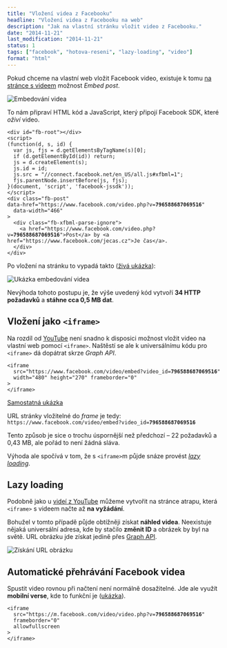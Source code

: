```yaml
---
title: "Vložení videa z Facebooku"
headline: "Vložení videa z Facebooku na web"
description: "Jak na vlastní stránku vložit video z Facebooku."
date: "2014-11-21"
last_modification: "2014-11-21"
status: 1
tags: ["facebook", "hotova-reseni", "lazy-loading", "video"]
format: "html"
---
```


<p>Pokud chceme na vlastní web vložit Facebook video, existuje k tomu <a href="https://www.facebook.com/video.php?v=796588687069516">na stránce s videem</a> možnost <i>Embed post</i>.</p>

<p><img src="/files/facebook-video/embed-post.png" alt="Embedování videa" class="border"></p>

<p>To nám připraví HTML kód a JavaScript, který připojí Facebook SDK, které <i>oživí</i> video.</p>

<pre><code>&lt;div id="fb-root">&lt;/div>
&lt;script>
(function(d, s, id) { 
  var js, fjs = d.getElementsByTagName(s)[0]; 
  if (d.getElementById(id)) return; 
  js = d.createElement(s); 
  js.id = id; 
  js.src = "//connect.facebook.net/en_US/all.js#xfbml=1"; 
  fjs.parentNode.insertBefore(js, fjs); 
}(document, 'script', 'facebook-jssdk'));
&lt;/script>
&lt;div class="fb-post" 
data-href="https://www.facebook.com/video.php?v=<b>796588687069516</b>" 
  data-width="466"
>
  &lt;div class="fb-xfbml-parse-ignore">
    &lt;a href="https://www.facebook.com/video.php?v=<b>796588687069516</b>">Post&lt;/a> by &lt;a href="https://www.facebook.com/jecas.cz">Je čas&lt;/a>.
  &lt;/div>
&lt;/div>
</code></pre>

<p>Po vložení na stránku to vypadá takto (<a href="https://kod.djpw.cz/yuhb">živá ukázka</a>):</p>

<p><img src="/files/facebook-video/vysledek.png" alt="Ukázka embedování videa" class="border"></p>

<p>Nevýhoda tohoto postupu je, že výše uvedený kód vytvoří <b>34 HTTP požadavků</b> a <b>stáhne cca 0,5 MB dat</b>.</p>


<h2 id="iframe">Vložení jako <code>&lt;iframe></code></h2>

<p>Na rozdíl od <a href="/youtube">YouTube</a> není snadno k disposici možnost vložit video na vlastní web pomocí <code>&lt;iframe></code>. Naštěstí se ale k universálnímu kódu pro <code>&lt;iframe></code> dá dopátrat skrze <i>Graph API</i>.</p>

<pre><code>&lt;iframe 
  src="https://www.facebook.com/video/embed?video_id=<b>796588687069516</b>"
  width="480" height="270" frameborder="0"
>
&lt;/iframe></code></pre>

<p><a href="https://kod.djpw.cz/avhb">Samostatná ukázka</a></p>

<p>URL stránky vložitelné do <i>frame</i> je tedy: <code>https://www.facebook.com/video/embed?video_id=<b>796588687069516</b></code></p>

<p>Tento způsob je sice o trochu úspornější než předchozí – 22 požadavků a 0,43 MB, ale pořád to není žádná sláva.</p>

<p>Výhoda ale spočívá v tom, že s <code>&lt;iframe></code>m půjde snáze provést <a href="/lazy-loading"><i>lazy loading</i></a>.</p>


<h2 id="lazy-loading">Lazy loading</h2>

<p>Podobně jako u <a href="/js-youtube-lazy-loading">videí z YouTube</a> můžeme vytvořit na stránce atrapu, která <code>&lt;iframe></code> s videem načte až <b>na vyžádání</b>.</p>

<p>Bohužel v tomto případě půjde obtížněji získat <b>náhled videa</b>. Neexistuje nějaká universální adresa, kde by stačilo <b>změnit ID</b> a obrázek by byl na světě. URL obrázku jde získat jedině přes <a href="https://developers.facebook.com/tools/explorer/?method=GET&path=796588687069516&version=v2.2">Graph API</a>.</p>

<p><img src="/files/facebook-video/url-obrazku.png" alt="Získání URL obrázku" class="border"></p>



<h2 id="automaticke-prehravani">Automatické přehrávání Facebook videa</h2>

<p>Spustit video rovnou při načtení není normálně dosažitelné. Jde ale využít <b>mobilní verse</b>, kde to funkční je (<a href="https://kod.djpw.cz/bvhb">ukázka</a>).</p>

<pre><code>&lt;iframe 
  src="https://<i>m</i>.facebook.com/video/video.php?v=<b>796588687069516</b>" 
  frameborder="0" 
  allowfullscreen
>
&lt;/iframe></code></pre>